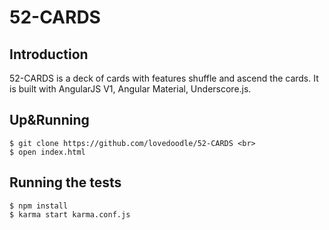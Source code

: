 # 52-CARDS

## Introduction 

52-CARDS is a deck of cards with features shuffle and ascend the cards. It is built with AngularJS V1, Angular Material, Underscore.js.

## Up&Running
    $ git clone https://github.com/lovedoodle/52-CARDS <br>
    $ open index.html

## Running the tests
    $ npm install 
    $ karma start karma.conf.js
